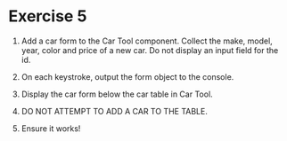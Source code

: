 # Exercise 5

1. Add a car form to the Car Tool component. Collect the make, model, year, color and price of a new car. Do not display an input field for the id.

2. On each keystroke, output the form object to the console.

3. Display the car form below the car table in Car Tool.

4. DO NOT ATTEMPT TO ADD A CAR TO THE TABLE.

5. Ensure it works!